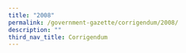 ```yaml
---
title: "2008"
permalink: /government-gazette/corrigendum/2008/
description: ""
third_nav_title: Corrigendum
---
```

